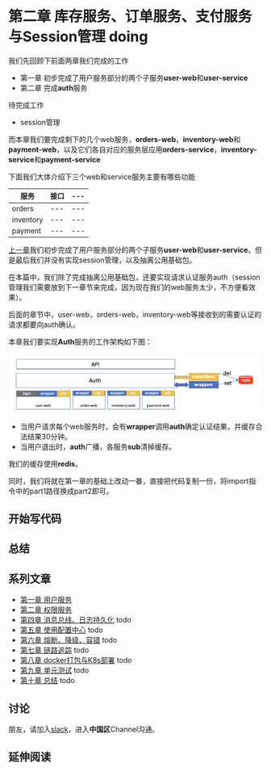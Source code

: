 # 第二章 库存服务、订单服务、支付服务与Session管理 doing

我们先回顾下前面两章我们完成的工作

- 第一章 初步完成了用户服务部分的两个子服务**user-web**和**user-service**
- 第二章 完成**auth**服务

待完成工作

- session管理

而本章我们要完成剩下的几个web服务，**orders-web**，**inventory-web**和**payment-web**，以及它们各自对应的服务层应用**orders-service**，**inventory-service**和**payment-service**

下面我们大体介绍下三个web和service服务主要有哪些功能

|服务|接口|---|
|---|---|---|
|orders|---|---|
|inventory|---|---|
|payment|---|---|

[上一章][第二章]我们初步完成了用户服务部分的两个子服务**user-web**和**user-service**。但是最后我们并没有实现session管理，以及抽离公用基础包。

在本篇中，我们除了完成抽离公用基础包，还要实现请求认证服务auth（session管理我们需要放到下一章节来完成，因为现在我们的web服务太少，不方便看效果）。

后面的章节中，user-web，orders-web，inventory-web等接收到的需要认证的请求都要向auth确认。

本章我们要实现**Auth**服务的工作架构如下图：

![](../docs/part2_auth_layer_view.png)

- 当用户请求每个web服务时，会有**wrapper**调用**auth**确定认证结果，并缓存合法结果30分钟。
- 当用户退出时，**auth**广播，各服务**sub**清掉缓存。

我们的缓存使用**redis**。

同时，我们将就在第一章的基础上改动一番，直接把代码复制一份，将import指令中的part1路径换成part2即可。

## 开始写代码

## 总结

## 系列文章

- [第一章 用户服务][第一章]
- [第二章 权限服务][第二章]
- [第四章 消息总线、日志持久化][第四章] todo
- [第五章 使用配置中心][第五章] todo
- [第六章 熔断、降级、容错][第六章] todo
- [第七章 链路追踪][第七章] todo
- [第八章 docker打包与K8s部署][第八章] todo
- [第九章 单元测试][第九章] todo
- [第十章 总结][第十章] todo

## 讨论

朋友，请加入[slack](http://slack.micro.mu/)，进入**中国区**Channel沟通。

## 延伸阅读


[micro-new]: https://github.com/micro-in-cn/all-in-one/tree/master/middle-practices/micro-new
[protoc-gen-go]: https://github.com/micro/protoc-gen-micro
[micro-new-code]: https://github.com/micro/micro/tree/master/new
[go-micro]: https://github.com/micro/go-micro
[go-config]: https://github.com/micro/go-config
[go-web]: https://github.com/micro/go-web
[go-broker]: https://github.com/micro/go-micro/broker
[jwt]: https://jwt.io/introduction/

[第一章]: ../part1
[第二章]: ../part2
[第四章]: ../part4
[第五章]: ../part5
[第六章]: ../part6
[第七章]: ../part7
[第八章]: ../part8
[第九章]: ../part9
[第十章]: ../part10